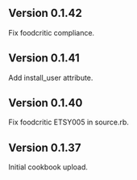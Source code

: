 Version 0.1.42
--------------
Fix foodcritic compliance.

Version 0.1.41
--------------
Add install_user attribute.

Version 0.1.40
--------------
Fix foodcritic ETSY005 in source.rb.

Version 0.1.37
-------------
Initial cookbook upload.
